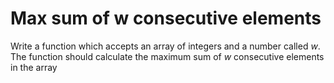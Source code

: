 # Max sum of w consecutive elements

Write a function which accepts an array of integers and a number called *w*. The function should calculate the maximum sum of *w* consecutive elements in the array




